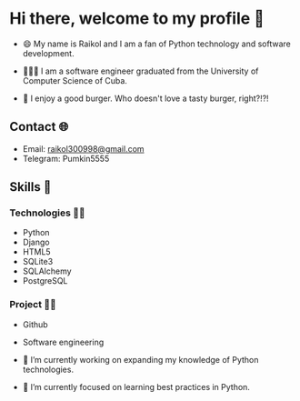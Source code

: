 # Hi there, welcome to my profile 👋

- 😄 My name is Raikol and I am a fan of Python technology and software development.

- 👨🏻‍💻 I am a software engineer graduated from the University of Computer Science of Cuba.

- 🍔 I enjoy a good burger. Who doesn't love a tasty burger, right?!?!

## Contact 🌐
- Email: raikol300998@gmail.com
- Telegram: Pumkin5555


## Skills 🔧
### Technologies 👨‍💻
- Python
- Django
- HTML5
- SQLite3
- SQLAlchemy
- PostgreSQL


### Project 👨‍🏫
- Github
- Software engineering


- 🔭 I’m currently working on expanding my knowledge of Python technologies.
- 🌱 I’m currently focused on learning best practices in Python.
